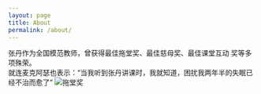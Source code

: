 ```yaml
---
layout: page
title: About
permalink: /about/
---
```

张丹作为全国模范教师，曾获得最佳拖堂奖、最佳慈母奖、最佳课堂互动 奖等多项殊荣。\
就连麦克阿瑟也表示：“当我听到张丹讲课时，我就知道，困扰我两年半的失眠已经不治而愈了”
![拖堂奖](https://img1.imgtp.com/2023/06/11/rwaWNRqx.png)
